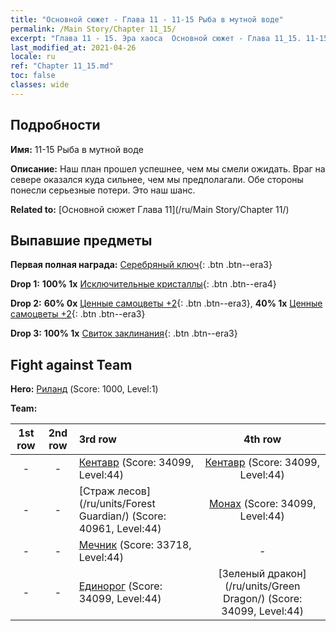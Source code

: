 ```yaml
---
title: "Основной сюжет - Глава 11 - 11-15 Рыба в мутной воде"
permalink: /Main Story/Chapter 11_15/
excerpt: "Глава 11 - 15. Эра хаоса  Основной сюжет - Глава 11_15. 11-15 Рыба в мутной воде"
last_modified_at: 2021-04-26
locale: ru
ref: "Chapter 11_15.md"
toc: false
classes: wide
---
```


## Подробности

 **Имя:** 11-15 Рыба в мутной воде

 **Описание:** Наш план прошел успешнее, чем мы смели ожидать. Враг на севере оказался куда сильнее, чем мы предполагали. Обе стороны понесли серьезные потери. Это наш шанс.

 **Related to:** [Основной сюжет Глава 11](/ru/Main Story/Chapter 11/)

## Выпавшие предметы

 **Первая полная награда:** [Серебряный ключ](/ItemsRU/con_693/){: .btn .btn--era3}

 **Drop 1:** **100% 1x** [Исключительные кристаллы](/ItemsRU/mat_38/){: .btn .btn--era4}

 **Drop 2:** **60% 0x** [Ценные самоцветы +2](/ItemsRU/mat_30/){: .btn .btn--era3}, **40% 1x** [Ценные самоцветы +2](/ItemsRU/mat_30/){: .btn .btn--era3}

 **Drop 3:** **100% 1x** [Свиток заклинания](/ItemsRU/con_694/){: .btn .btn--era3}


## Fight against Team
 **Hero:** [Риланд](/ru/heroes/Ryland/) (Score: 1000, Level:1)

 **Team:**


  | 1st row | 2nd row | 3rd row | 4th row |
  |:----:|:----:|:----|:----:|
  | - | - | [Кентавр](/ru/units/Centaur/) (Score: 34099, Level:44)  | [Кентавр](/ru/units/Centaur/) (Score: 34099, Level:44)  |
  | - | - | [Страж лесов](/ru/units/Forest Guardian/) (Score: 40961, Level:44)  | [Монах](/ru/units/Monk/) (Score: 34099, Level:44)  |
  | - | - | [Мечник](/ru/units/Swordsman/) (Score: 33718, Level:44)  | - |
  | - | - | [Единорог](/ru/units/Unicorn/) (Score: 34099, Level:44)  | [Зеленый дракон](/ru/units/Green Dragon/) (Score: 34099, Level:44)  |


